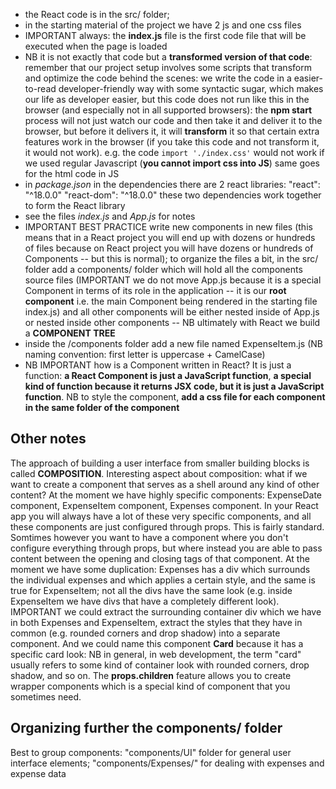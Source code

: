 - the React code is in the src/ folder;
- in the starting material of the project we have 2 js and one css files
- IMPORTANT always: the **index.js** file is the first code file that will be executed when the page is loaded
- NB it is not exactly that code but a **transformed version of that code**: remember that our project setup involves some scripts that transform and optimize the code behind the scenes: we write the code in a easier-to-read developer-friendly way with some syntactic sugar, which makes our life as developer easier, but this code does not run like this in the browser (and especially not in all supported browsers): the **npm start** process will not just watch our code and then take it and deliver it to the browser, but before it delivers it, it will **transform** it so that certain extra features work in the browser (if you take this code and not transform it, it would not work). e.g. the code `import './index.css'` would not work if we used regular Javascript (**you cannot import css into JS**) same goes for the html code in JS
- in *package.json* in the dependencies there are 2 react libraries:
        "react": "^18.0.0"
        "react-dom": "^18.0.0"
    these two dependencies work together to form the React library
- see the files *index.js* and *App.js* for notes
- IMPORTANT BEST PRACTICE write new components in new files (this means that in a React project you will end up with dozens or hundreds of files because on React project you will have dozens or hundreds of Components -- but this is normal); to organize the files a bit, in the src/ folder add a components/ folder which will hold all the components source files (IMPORTANT we do not move App.js because it is a special Component in terms of its role in the application -- it is our **root component** i.e. the main Component being rendered in the starting file index.js) and all other components will be either nested inside of App.js or nested inside other components -- NB ultimately with React we build a **COMPONENT TREE**
- inside the /components folder add a new file named ExpenseItem.js (NB naming convention: first letter is uppercase + CamelCase)
- NB IMPORTANT how is a Component written in React? It is just a function: **a React Component is just a JavaScript function**, **a special kind of function because it returns JSX code, but it is just a JavaScript function**. NB to style the component, **add a css file for each component in the same folder of the component**


## Other notes

The approach of building a user interface from smaller building blocks is called **COMPOSITION**.
Interesting aspect about composition: what if we want to create a component that serves as a shell around any kind of other content? At the moment we have highly specific components: ExpenseDate component, ExpenseItem component, Expenses component. In your React app you will always have a lot of these very specific components, and all these components are just configured through props. This is fairly standard.
Somtimes however you want to have a component where you don't configure everything through props, but where instead you are able to pass content between the opening and closing tags of that component. At the moment we have some duplication: Expenses has a div which surrounds the individual expenses and which applies a certain style, and the same is true for ExpenseItem; not all the divs have the same look (e.g. inside ExpenseItem we have divs that have a completely different look). IMPORTANT we could extract the surrounding container div which we have in both Expenses and ExpenseItem, extract the styles that they have in common (e.g. rounded corners and drop shadow) into a separate component. And we could name this component **Card** because it has a specific card look: NB in general, in web development, the term "card" usually refers to some kind of container look with rounded corners, drop shadow, and so on.
The **props.children** feature allows you to create wrapper components which is a special kind of component that you sometimes need.

## Organizing further the components/ folder
Best to group components: "components/UI" folder for general user interface elements; "components/Expenses/" for dealing with expenses and expense data
